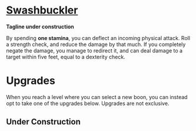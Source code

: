 # [Swashbuckler](Swashbuckler.md)
**Tagline under construction**

By spending **one stamina**, you can deflect an incoming physical attack. Roll a strength check, and reduce the damage by that much. If you completely negate the damage, you manage to redirect it, and can deal damage to a target within five feet, equal to a dexterity check.

# Upgrades
When you reach a level where you can select a new boon, you can instead opt to take one of the upgrades below. Upgrades are not exclusive.

## Under Construction